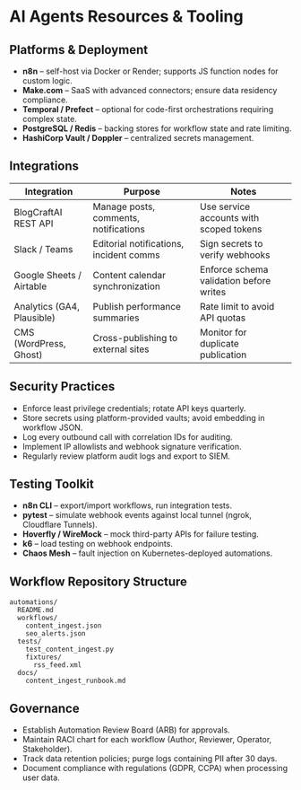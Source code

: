 # AI Agents Resources & Tooling

## Platforms & Deployment

- **n8n** – self-host via Docker or Render; supports JS function nodes for custom logic.
- **Make.com** – SaaS with advanced connectors; ensure data residency compliance.
- **Temporal / Prefect** – optional for code-first orchestrations requiring complex state.
- **PostgreSQL / Redis** – backing stores for workflow state and rate limiting.
- **HashiCorp Vault / Doppler** – centralized secrets management.

## Integrations

| Integration | Purpose | Notes |
| --- | --- | --- |
| BlogCraftAI REST API | Manage posts, comments, notifications | Use service accounts with scoped tokens |
| Slack / Teams | Editorial notifications, incident comms | Sign secrets to verify webhooks |
| Google Sheets / Airtable | Content calendar synchronization | Enforce schema validation before writes |
| Analytics (GA4, Plausible) | Publish performance summaries | Rate limit to avoid API quotas |
| CMS (WordPress, Ghost) | Cross-publishing to external sites | Monitor for duplicate publication |

## Security Practices

- Enforce least privilege credentials; rotate API keys quarterly.
- Store secrets using platform-provided vaults; avoid embedding in workflow JSON.
- Log every outbound call with correlation IDs for auditing.
- Implement IP allowlists and webhook signature verification.
- Regularly review platform audit logs and export to SIEM.

## Testing Toolkit

- **n8n CLI** – export/import workflows, run integration tests.
- **pytest** – simulate webhook events against local tunnel (ngrok, Cloudflare Tunnels).
- **Hoverfly / WireMock** – mock third-party APIs for failure testing.
- **k6** – load testing on webhook endpoints.
- **Chaos Mesh** – fault injection on Kubernetes-deployed automations.

## Workflow Repository Structure

```
automations/
  README.md
  workflows/
    content_ingest.json
    seo_alerts.json
  tests/
    test_content_ingest.py
    fixtures/
      rss_feed.xml
  docs/
    content_ingest_runbook.md
```

## Governance

- Establish Automation Review Board (ARB) for approvals.
- Maintain RACI chart for each workflow (Author, Reviewer, Operator, Stakeholder).
- Track data retention policies; purge logs containing PII after 30 days.
- Document compliance with regulations (GDPR, CCPA) when processing user data.

